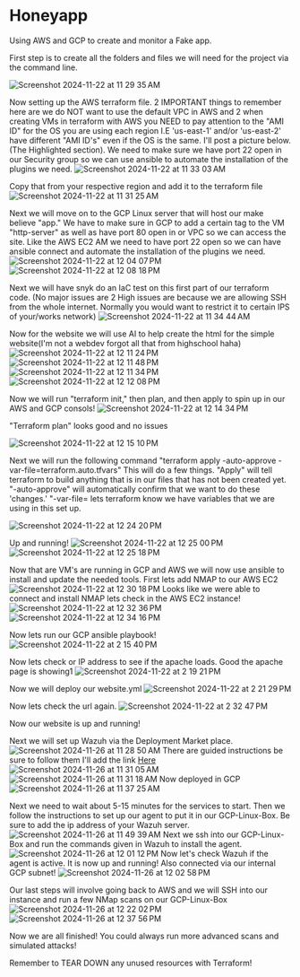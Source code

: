 # Honeyapp
Using AWS and GCP to create and monitor a Fake app.

First step is to create all the folders and files we will need for the project via the command line.

![Screenshot 2024-11-22 at 11 29 35 AM](https://github.com/user-attachments/assets/8fc7b738-fa2a-4017-a570-32b890370a7f)

Now setting up the AWS terraform file. 2 IMPORTANT things to remember here are we do NOT want to use the default VPC in AWS and 2 when creating VMs in terraform with AWS you NEED to pay attention to the 
"AMI ID" for the OS you are using each region I.E 'us-east-1' and/or 'us-east-2' have different "AMI ID's" even if the OS is the same. I'll post a picture below.(The Highlighted section). We need to make sure we have port 22 open in our Security group so we can use ansible to automate the installation of the plugins we need.
![Screenshot 2024-11-22 at 11 33 03 AM](https://github.com/user-attachments/assets/b599479b-04a1-42b6-8868-c586a715c7a9)


Copy that from your respective region and add it to the terraform file
![Screenshot 2024-11-22 at 11 31 25 AM](https://github.com/user-attachments/assets/234e5835-ab98-4b03-b072-bb082bbaf75d)


Next we will move on to the GCP Linux server that will host our make believe "app." We have to make sure in GCP to add a certain tag to the VM "http-server" as well as have port 80 open in or VPC so we can access the site. Like the AWS EC2 AM we need to have port 22 open so we can have ansible connect and automate the installation of the plugins we need.
![Screenshot 2024-11-22 at 12 04 07 PM](https://github.com/user-attachments/assets/7b999151-4314-49b3-88d6-8ad91dd2d440)
![Screenshot 2024-11-22 at 12 08 18 PM](https://github.com/user-attachments/assets/fbfe6b87-84e1-47b8-a3cb-9a3c7f896d48)

Next we will have snyk do an IaC test on this first part of our terraform code. (No major issues are 2 High issues are because we are allowing SSH from the whole internet. Normally you would want to restrict it to certain IPS of your/works network)
![Screenshot 2024-11-22 at 11 34 44 AM](https://github.com/user-attachments/assets/2efb75d0-d0ab-4742-a307-a2bd61a649b4)



Now for the website we will use AI to help create the html for the simple website(I'm not a webdev forgot all that from highschool haha)
![Screenshot 2024-11-22 at 12 11 24 PM](https://github.com/user-attachments/assets/0ab934ab-8612-496b-a280-efd21789120e)
![Screenshot 2024-11-22 at 12 11 48 PM](https://github.com/user-attachments/assets/dd2b99e9-b068-429b-901d-fa572e25d8ed)
![Screenshot 2024-11-22 at 12 11 34 PM](https://github.com/user-attachments/assets/009c4a4e-83e5-4b5d-9dd2-88e8764220e7)
![Screenshot 2024-11-22 at 12 12 08 PM](https://github.com/user-attachments/assets/eb18f109-02ff-4eb6-b85f-13d54ed4c44f)

Now we will run "terraform init," then plan, and then apply to spin up in our AWS and GCP consols!
![Screenshot 2024-11-22 at 12 14 34 PM](https://github.com/user-attachments/assets/cbf44d6b-82ff-4d1e-9332-1418d37af2f0)


"Terraform plan" looks good and no issues

![Screenshot 2024-11-22 at 12 15 10 PM](https://github.com/user-attachments/assets/9c909c3f-ccd5-4b4b-b917-a4b01db322bf)

Next we will run the following command "terraform apply -auto-approve -var-file=terraform.auto.tfvars" This will do a few things. "Apply" will tell terraform to build anything that is in our files that has not been created yet. "-auto-approve" will automatically confirm that we want to do these 'changes.' "-var-file=<name of your var file> lets terraform know we have variables that we are using in this set up.

![Screenshot 2024-11-22 at 12 24 20 PM](https://github.com/user-attachments/assets/90ceb5b8-c454-4236-b104-4bf08f0a8e42)

Up and running!
![Screenshot 2024-11-22 at 12 25 00 PM](https://github.com/user-attachments/assets/442c69ae-a398-48ac-a398-d9e91b7081a7)
![Screenshot 2024-11-22 at 12 25 18 PM](https://github.com/user-attachments/assets/10d4a255-cb2d-4319-9167-dacce3d67a80)


Now that are VM's are running in GCP and AWS we will now use ansible to install and update the needed tools. First lets add NMAP to our AWS EC2
![Screenshot 2024-11-22 at 12 30 18 PM](https://github.com/user-attachments/assets/0eb9f978-f45f-4aa2-b0d3-6ac006e28050)
Looks like we were able to connect and install NMAP lets check in the AWS EC2 instance!
![Screenshot 2024-11-22 at 12 32 36 PM](https://github.com/user-attachments/assets/d4a6b78c-4d67-4135-a7e9-0bcfd5218f06)
![Screenshot 2024-11-22 at 12 34 16 PM](https://github.com/user-attachments/assets/46cee935-0473-485f-9116-eb295ee3b2a4)

Now lets run our GCP ansible playbook!
![Screenshot 2024-11-22 at 2 15 40 PM](https://github.com/user-attachments/assets/ead1e297-ab59-442d-a211-ccdde8d0741f)

Now lets check or IP address to see if the apache loads. Good the apache page is showing1
![Screenshot 2024-11-22 at 2 19 21 PM](https://github.com/user-attachments/assets/f0786f1f-e997-4cd7-b878-827d30033680)

Now we will deploy our website.yml
![Screenshot 2024-11-22 at 2 21 29 PM](https://github.com/user-attachments/assets/b88c7c37-b932-40da-84e6-c23eb6310f43)

Now lets check the url again.
![Screenshot 2024-11-22 at 2 32 47 PM](https://github.com/user-attachments/assets/13c47fb7-167b-4f29-bfe1-a585d1e9d0e8)


Now our website is up and running!

Next we will set up Wazuh via the Deployment Market place.
![Screenshot 2024-11-26 at 11 28 50 AM](https://github.com/user-attachments/assets/71e1aa70-8d2b-408c-99b3-db31453ffb33)
There are guided instructions be sure to follow them I'll add the link [Here](https://decyphertek.readthedocs.io/en/latest/products/gcp-wazuh-instructions/)
![Screenshot 2024-11-26 at 11 31 05 AM](https://github.com/user-attachments/assets/128def68-cec0-455b-aa8e-62fbd033fbad)
![Screenshot 2024-11-26 at 11 31 18 AM](https://github.com/user-attachments/assets/8795de9a-54b7-4e3c-b92d-96a6e9e10aba)
Now deployed in GCP
![Screenshot 2024-11-26 at 11 37 25 AM](https://github.com/user-attachments/assets/3fee06d2-8ee5-4830-9fa6-66b197deba8b)

Next we need to wait about 5-15 minutes for the services to start. 
Then we follow the instructions to set up our agent to put it in our GCP-Linux-Box. Be sure to add the ip address of your Wazuh server.
![Screenshot 2024-11-26 at 11 49 39 AM](https://github.com/user-attachments/assets/bfde8b38-b806-413f-8829-ce6731817643)
Next we ssh into our GCP-Linux-Box and run the commands given in Wazuh to install the agent.
![Screenshot 2024-11-26 at 12 01 12 PM](https://github.com/user-attachments/assets/c437c2c5-0831-4d6e-8617-5cc68af7a3ab)
Now let's check Wazuh if the agent is active. It is now up and running! Also connected via our internal GCP subnet!
![Screenshot 2024-11-26 at 12 02 58 PM](https://github.com/user-attachments/assets/f5b5f319-4a23-4b55-ae60-c437c9a80955)

Our last steps will involve going back to AWS and we will SSH into our instance and run a few NMap scans on our GCP-Linux-Box
![Screenshot 2024-11-26 at 12 22 02 PM](https://github.com/user-attachments/assets/2ecf8b35-acb8-4701-ae11-9b28bfae3e28)
![Screenshot 2024-11-26 at 12 37 56 PM](https://github.com/user-attachments/assets/280274e0-7243-43cd-b6a9-33883de03293)

Now we are all finished! You could always run more advanced scans and simulated attacks!

Remember to TEAR DOWN any unused resources with Terraform!

















